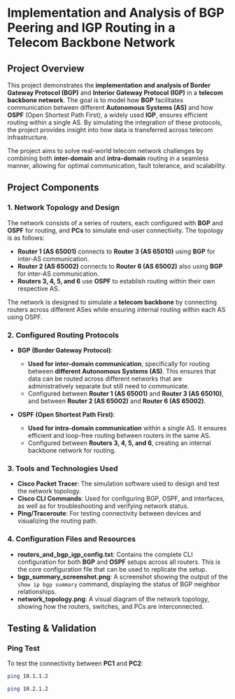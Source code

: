 # **Implementation and Analysis of BGP Peering and IGP Routing in a Telecom Backbone Network**

## **Project Overview**

This project demonstrates the **implementation and analysis of Border Gateway Protocol (BGP)** and **Interior Gateway Protocol (IGP)** in a **telecom backbone network**. The goal is to model how **BGP** facilitates communication between different **Autonomous Systems (AS)** and how **OSPF** (Open Shortest Path First), a widely used **IGP**, ensures efficient routing within a single AS. By simulating the integration of these protocols, the project provides insight into how data is transferred across telecom infrastructure.

The project aims to solve real-world telecom network challenges by combining both **inter-domain** and **intra-domain** routing in a seamless manner, allowing for optimal communication, fault tolerance, and scalability.

## **Project Components**

### **1. Network Topology and Design**

The network consists of a series of routers, each configured with **BGP** and **OSPF** for routing, and **PCs** to simulate end-user connectivity. The topology is as follows:

- **Router 1 (AS 65001)** connects to **Router 3 (AS 65010)** using **BGP** for inter-AS communication.
- **Router 2 (AS 65002)** connects to **Router 6 (AS 65002)** also using **BGP** for inter-AS communication.
- **Routers 3, 4, 5, and 6** use **OSPF** to establish routing within their own respective AS.

The network is designed to simulate a **telecom backbone** by connecting routers across different ASes while ensuring internal routing within each AS using OSPF.

### **2. Configured Routing Protocols**

- **BGP (Border Gateway Protocol)**: 
  - **Used for inter-domain communication**, specifically for routing between **different Autonomous Systems (AS)**. This ensures that data can be routed across different networks that are administratively separate but still need to communicate.
  - Configured between **Router 1 (AS 65001)** and **Router 3 (AS 65010)**, and between **Router 2 (AS 65002)** and **Router 6 (AS 65002)**.

- **OSPF (Open Shortest Path First)**: 
  - **Used for intra-domain communication** within a single AS. It ensures efficient and loop-free routing between routers in the same AS.
  - Configured between **Routers 3, 4, 5, and 6**, creating an internal backbone network for routing.

### **3. Tools and Technologies Used**

- **Cisco Packet Tracer**: The simulation software used to design and test the network topology.
- **Cisco CLI Commands**: Used for configuring BGP, OSPF, and interfaces, as well as for troubleshooting and verifying network status.
- **Ping/Traceroute**: For testing connectivity between devices and visualizing the routing path.

### **4. Configuration Files and Resources**

- **routers_and_bgp_igp_config.txt**: Contains the complete CLI configuration for both **BGP** and **OSPF** setups across all routers. This is the core configuration file that can be used to replicate the setup.
- **bgp_summary_screenshot.png**: A screenshot showing the output of the `show ip bgp summary` command, displaying the status of BGP neighbor relationships.
- **network_topology.png**: A visual diagram of the network topology, showing how the routers, switches, and PCs are interconnected.

## **Testing & Validation**

### **Ping Test**

To test the connectivity between **PC1** and **PC2**:

```bash
ping 10.1.1.2

ping 10.2.1.2


